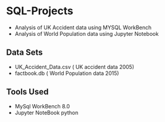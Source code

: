 # SQL-Projects
* Analysis of UK Accident data using MYSQL WorkBench
* Analysis of World Population data using Jupyter Notebook

## Data Sets
* UK_Accident_Data.csv ( UK accident data 2005)
* factbook.db          ( World Population data 2015)

## Tools Used
* MySql WorkBench 8.0 
* Jupyter NoteBook python
